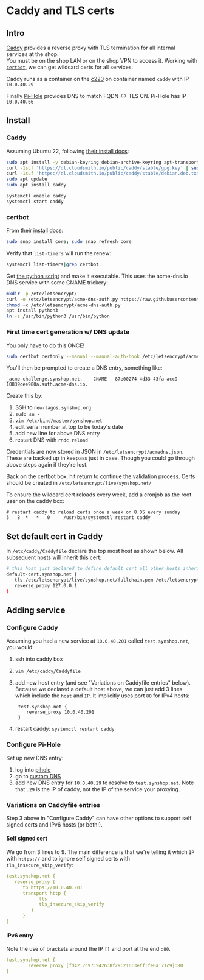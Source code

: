 # Caddy and TLS certs

## Intro

[Caddy](https://caddyserver.com/docs/install) provides a reverse proxy with TLS termination for all internal services at the shop.  
You must be on the shop LAN or on the shop VPN to access it. Working with [`certbot`](https://certbot.eff.org/instructions?ws=other&os=ubuntufocal&commit=%3E),
we can get wildcard certs for all services.

Caddy runs as a container on the [c220](/admins/c220/) on container named `caddy` with IP `10.0.40.29`

Finally [Pi-Hole](https://pi-hole.net/) provides DNS to match FQDN <-> TLS CN. Pi-Hole has IP `10.0.40.66` 

## Install 

### Caddy

Assuming Ubuntu 22, following [their install docs](https://caddyserver.com/docs/install#debian-ubuntu-raspbian):

```bash
sudo apt install -y debian-keyring debian-archive-keyring apt-transport-https
curl -1sLf 'https://dl.cloudsmith.io/public/caddy/stable/gpg.key' | sudo gpg --dearmor -o /usr/share/keyrings/caddy-stable-archive-keyring.gpg
curl -1sLf 'https://dl.cloudsmith.io/public/caddy/stable/debian.deb.txt' | sudo tee /etc/apt/sources.list.d/caddy-stable.list
sudo apt update
sudo apt install caddy

systemctl enable caddy
systemctl start caddy
```

### certbot

From their [install docs](https://certbot.eff.org/instructions?ws=other&os=ubuntufocal&commit=%3E):

```bash
sudo snap install core; sudo snap refresh core
```

Verify that `list-timers` will run the renew:

```bash
systemctl list-timers|grep certbot
```

Get [the python script](https://github.com/joohoi/acme-dns-certbot-joohoi) and make it executable. This uses the acme-dns.io DNS service with some CNAME trickery:

```bash
mkdir -p /etc/letsencrypt/
curl -o /etc/letsencrypt/acme-dns-auth.py https://raw.githubusercontent.com/joohoi/acme-dns-certbot-joohoi/master/acme-dns-auth.py
chmod +x /etc/letsencrypt/acme-dns-auth.py
apt install python3
ln -s /usr/bin/python3 /usr/bin/python
```

### First time cert generation w/ DNS update

You only have to do this ONCE!

```bash
sudo certbot certonly --manual --manual-auth-hook /etc/letsencrypt/acme-dns-auth.py --preferred-challenges dns --debug-challenges -d \*.synshop.net -d synshop.net
```

You'll then be prompted to create a DNS entry, something like:

```
_acme-challenge.synshop.net. 	CNAME	87e00274-4d33-43fa-acc9-10839cee980a.auth.acme-dns.io.
```

Create this by:
1. SSH to `new-lagos.synshop.org`
1. `sudo su -`
1. `vim /etc/bind/master/synshop.net`
1. edit serial number at top to be today's date
1. add new line for above DNS entry
1. restart DNS with `rndc reload`

Credentials are now stored in JSON in `/etc/letsencrypt/acmedns.json`. These are backed up in keepass just in case. 
Though you could go through above steps again if they're lost.

Back on the certbot box, hit return to continue the validation process. Certs should 
be created in `/etc/letsencrypt/live/synshop.net/`

To ensure the wildcard cert reloads every week, add a cronjob as the root user on the caddy box:

```
# restart caddy to reload certs once a week on 8.05 every sunday
5   8  *   *   0     /usr/bin/systemctl restart caddy
```

## Set default cert in Caddy

In `/etc/caddy/Caddyfile` declare the top most host as shown below.  All subsequent hosts will inherit this cert:

```bash
# this host just declared to define default cert all other hosts inherit
default-cert.synshop.net {
   tls /etc/letsencrypt/live/synshop.net/fullchain.pem /etc/letsencrypt/live/synshop.net/privkey.pem
   reverse_proxy 127.0.0.1
}
```

## Adding service

### Configure Caddy 

Assuming you had a new service at `10.0.40.201` called `test.synshop.net`, you would:

1. ssh into caddy box 
2. `vim /etc/caddy/Caddyfile`
3. add new host entry (and see "Variations on Caddyfile entries" below). Because we declared a default host above, we can just add 3 lines which include the `host` and `IP`.  It implicitly uses port `80` for IPv4 hosts:

        test.synshop.net {
           reverse_proxy 10.0.40.201
        }

4. restart caddy:  `systemctl restart caddy`

### Configure Pi-Hole

Set up new DNS entry:

1. log into [pihole](https://10.0.40.66/admin/)
2. go to   [custom DNS](https://10.0.40.66/admin/dns_records.php)
4. add new DNS entry for `10.0.40.29` to resolve to  `test.synshop.net`. Note that `.29` is the IP of caddy, not the IP of the service your proxying.


### Variations on Caddyfile entries

Step 3 above in "Configure Caddy" can have other options to support self signed certs and IPv6 hosts (or both!). 

#### Self signed cert

We go from 3 lines to 9. The main difference is that we're telling it which `IP` with `https://` and to ignore self signed certs with `tls_insecure_skip_verify`:

```yaml
test.synshop.net {
   reverse_proxy {
      to https://10.0.40.201
      transport http {
            tls
            tls_insecure_skip_verify
         }
      }
}
```

#### IPv6 entry

Note the use of brackets around the IP `[]` and port at the end `:80`. 

```yaml
test.synshop.net {
        reverse_proxy [fd42:7c97:9426:8f29:216:3eff:fe0a:71c9]:80 
}
```

